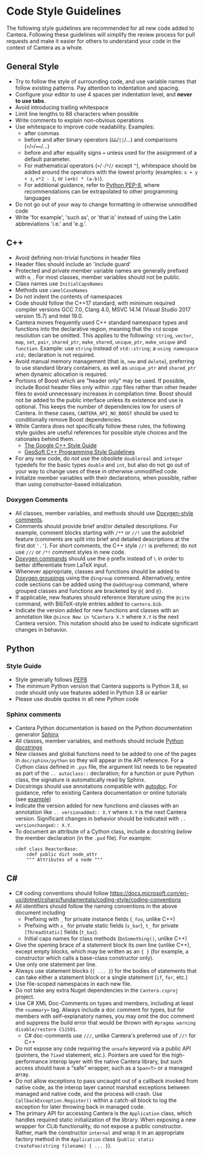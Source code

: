 # Code Style Guidelines

The following style guidelines are recommended for all new code added to Cantera.
Following these guidelines will simplify the review process for pull requests and make
it easier for others to understand your code in the context of Cantera as a whole.

## General Style

* Try to follow the style of surrounding code, and use variable names that follow
  existing patterns. Pay attention to indentation and spacing.
* Configure your editor to use 4 spaces per indentation level, and **never to use
  tabs**.
* Avoid introducing trailing whitespace
* Limit line lengths to 88 characters when possible
* Write comments to explain non-obvious operations
* Use whitespace to improve code readability. Examples:
  * after commas
  * before and after binary operators (`&&`/`||`/...) and comparisons (`<`/`>`/`==`/...)
  * before and after equality signs `=` unless used for the assignment of a default
    parameter.
  * For mathematical operators (`+`/`-`/`*`/`/` except `^`), whitespace should be added
    around the operators with the lowest priority (examples: `x + y + z`, `x*2 - 1`, or
    `(a+b) * (a-b)`).
  * For additional guidance, refer to [Python
    PEP-8](https://peps.python.org/pep-0008/#whitespace-in-expressions-and-statements),
    where recommendations can be extrapolated to other programming languages
* Do not go out of your way to change formatting in otherwise unmodified code
* Write 'for example', 'such as', or 'that is' instead of using the Latin abbreviations
  'i.e.' and 'e.g.'.

## C++

* Avoid defining non-trivial functions in header files
* Header files should include an 'include guard'
* Protected and private member variable names are generally prefixed with `m_`. For most
  classes, member variables should not be public.
* Class names use `InitialCapsNames`
* Methods use `camelCaseNames`
* Do not indent the contents of namespaces
* Code should follow the C++17 standard, with minimum required compiler versions GCC
  7.0, Clang 4.0, MSVC 14.14 (Visual Studio 2017 version 15.7) and Intel 19.0.
* Cantera moves frequently used C++ standard namespace types and functions into the
  declarative region, meaning that the `std` scope resolution can be omitted. This
  applies to the following: `string`, `vector`, `map`, `set`, `pair`, `shared_ptr`,
  `make_shared`, `unique_ptr`, `make_unique` and `function`. Example: use `string`
  instead of `std::string`; a `using namespace std;` declaration is not required.
* Avoid manual memory management (that is, `new` and `delete`), preferring to use
  standard library containers, as well as `unique_ptr` and `shared_ptr` when dynamic
  allocation is required.
* Portions of Boost which are "header only" may be used. If possible, include Boost
  header files only within .cpp files rather than other header files to avoid
  unnecessary increases in compilation time. Boost should not be added to the public
  interface unless its existence and use is optional. This keeps the number of
  dependencies low for users of Cantera. In these cases, `CANTERA_API_NO_BOOST` should
  be used to conditionally remove Boost dependencies.
* While Cantera does not specifically follow these rules, the following style guides are
  useful references for possible style choices and the rationales behind them.
  * [The Google C++ Style Guide](https://google.github.io/styleguide/cppguide.html)
  * [GeoSoft C++ Programming Style Guidelines](http://geosoft.no/development/cppstyle.html)
* For any new code, do *not* use the obsolete `doublereal` and `integer` typedefs for
  the basic types `double` and `int`, but also do not go out of your way to change uses
  of these in otherwise unmodified code.
* Initialize member variables with their declarations, when possible, rather than using
  constructor-based initialization.

### Doxygen Comments

* All classes, member variables, and methods should use
  [Doxygen-style comments](https://www.doxygen.nl/manual/docblocks.html).
* Comments should provide brief and/or detailed descriptions. For example, comment
  blocks starting with `/**` or `//!` use the autobrief feature (comments are split into
  brief and detailed descriptions at the first dot `'.'`). For short comments, the C++
  style `//!` is preferred; do not use `///` or `/*!` comment styles in new code.
* [Doxygen commands](https://www.doxygen.nl/manual/commands.html) should use the `@`
  prefix instead of `\` in order to better differentiate from LaTeX input.
* Whenever appropriate, classes and functions should be added to
  [Doxygen groupings](https://www.doxygen.nl/manual/grouping.html) using the `@ingroup`
  command. Alternatively, entire code sections can be added using the `@addtogroup`
  command, where grouped classes and functions are bracketed by `@{` and `@}`.
* If applicable, new features should reference literature using the `@cite` command,
  with BibTeX-style entries added to `cantera.bib`.
* Indicate the version added for new functions and classes with an annotation like
  `@since New in %Cantera X.Y` where `X.Y` is the next Cantera version. This notation
  should also be used to indicate significant changes in behavior.

## Python

### Style Guide

* Style generally follows [PEP8](https://www.python.org/dev/peps/pep-0008/)
* The minimum Python version that Cantera supports is Python 3.8, so code should only
  use features added in Python 3.8 or earlier
* Please use double quotes in all new Python code

### Sphinx comments

* Cantera Python documentation is based on the Python documentation generator
  [Sphinx](https://www.sphinx-doc.org/en/master/index.html)
* All classes, member variables, and methods should include
  [Python docstrings](https://peps.python.org/pep-0257/#what-is-a-docstring)
* New classes and global functions need to be added to one of the pages in
  `doc/sphinx/python` so they will appear in the API reference. For a Cython class
  defined in `.pyx` file, the argument list needs to be repeated as part of the
  `.. autoclass::` declaration; for a function or pure Python class, the signature is
  automatically read by Sphinx.
* Docstrings should use annotations compatible with
  [autodoc](https://www.sphinx-doc.org/en/master/tutorial/automatic-doc-generation.html).
  For guidance, refer to existing Cantera documentation or online tutorials (see
  [example](https://sphinx-rtd-tutorial.readthedocs.io/en/latest/docstrings.html))
* Indicate the version added for new functions and classes with an annotation like
  `.. versionadded:: X.Y` where `X.Y` is the next Cantera version. Significant changes
  in behavior should be indicated with `.. versionchanged:: X.Y`.
* To document an attribute of a Cython class, include a docstring *below* the member
  declaration (in the `.pxd` file). For example:
  ```cython
  cdef class ReactorBase:
      cdef public dict node_attr
      """ Attributes of a node """
  ```

## C#

* C# coding conventions should follow https://docs.microsoft.com/en-us/dotnet/csharp/fundamentals/coding-style/coding-conventions
* All identifiers should follow the naming conventions in the above document including
  * Prefixing with `_` for private instance fields (`_foo`, unlike C++)
  * Prefixing with `s_` for private static fields (`s_bar`), `t_` for private
    `[ThreadStatic]` fields (`t_baz`).
  * Initial caps names for class methods (`DoSomething()`, unlike C++)
* Give the opening brace of a statement block its own line (unlike C++), except empty
  blocks, which may be written as an `{ }` (for example, a constructor which calls
  a base-class constructor only).
* Use only one statement per line.
* Always use statement blocks (`{ ... }`) for the bodies of statements that can take
  either a statement block or a single statement (`if`, `for`, etc.)
* Use file-scoped namespaces in each new file.
* Do not take any extra Nuget dependencies in the `Cantera.csproj` project.
* Use C# XML Doc-Comments on types and members, including at least the `<summary>` tag.
  Always include a doc comment for types, but for members with self-explanatory names,
  you may omit the doc comment and suppress the build error that would be thrown with
  `#pragma warning disable/restore CS1591`.
  * C# doc-comments use `///`, unlike Cantera's preferred use of `//!` for C++
* Do not expose any code requiring the `unsafe` keyword via a public API
  (pointers, the `fixed` statement, etc.). Pointers are used for the high-performance
  interop layer with the native Cantera library, but such access should have a
  “safe” wrapper, such as a `Span<T>` or a managed array.
* Do not allow exceptions to pass uncaught out of a callback invoked from native code,
  as the interop layer cannot marshall exceptions between managed and native code,
  and the process will crash. Use `CallbackException.Register()` within a catch-all
  block to log the exception for later throwing back in managed code.
* The primary API for accessing Cantera is the `Application` class, which handles
  required static initialization of the library. When exposing a new wrapper for CLib
  functionality, do not expose a public constructor. Rather, mark the constructor
  `internal` and wrap it in an appropriate factory method in the `Application` class
  (`public static CreateFoo(string filename) { ... }`).
